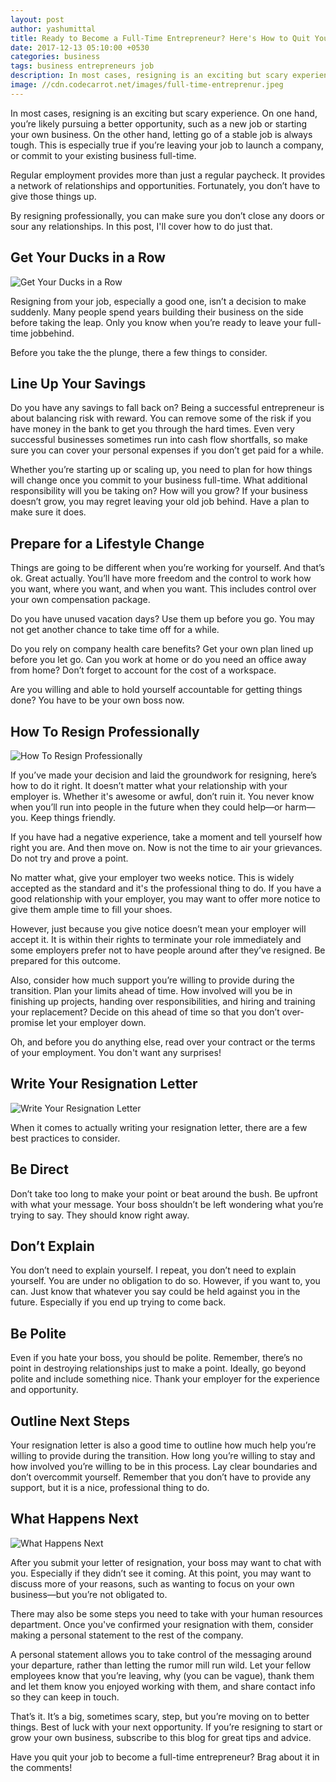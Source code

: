 ```yaml
---
layout: post
author: yashumittal
title: Ready to Become a Full-Time Entrepreneur? Here's How to Quit Your Job
date: 2017-12-13 05:10:00 +0530
categories: business
tags: business entrepreneurs job
description: In most cases, resigning is an exciting but scary experience. On one hand, you’re likely pursuing a better opportunity, such as a new job or starting your own business.
image: //cdn.codecarrot.net/images/full-time-entreprenur.jpeg
---
```


In most cases, resigning is an exciting but scary experience. On one hand, you’re likely pursuing a better opportunity, such as a new job or starting your own business. On the other hand, letting go of a stable job is always tough. This is especially true if you’re leaving your job to launch a company, or commit to your existing business full-time.

Regular employment provides more than just a regular paycheck. It provides a network of relationships and opportunities. Fortunately, you don’t have to give those things up.

By resigning professionally, you can make sure you don’t close any doors or sour any relationships. In this post, I'll cover how to do just that.

## Get Your Ducks in a Row

![Get Your Ducks in a Row](//cdn.codecarrot.net/images/ducks-in-row.jpeg)

Resigning from your job, especially a good one, isn’t a decision to make suddenly. Many people spend years building their business on the side before taking the leap. Only you know when you’re ready to leave your full-time jobbehind.

Before you take the the plunge, there a few things to consider.

## Line Up Your Savings

Do you have any savings to fall back on? Being a successful entrepreneur is about balancing risk with reward. You can remove some of the risk if you have money in the bank to get you through the hard times. Even very successful businesses sometimes run into cash flow shortfalls, so make sure you can cover your personal expenses if you don’t get paid for a while.

Whether you’re starting up or scaling up, you need to plan for how things will change once you commit to your business full-time. What additional responsibility will you be taking on? How will you grow? If your business doesn’t grow, you may regret leaving your old job behind. Have a plan to make sure it does.

## Prepare for a Lifestyle Change

Things are going to be different when you’re working for yourself. And that’s ok. Great actually. You’ll have more freedom and the control to work how you want, where you want, and when you want. This includes control over your own compensation package.

Do you have unused vacation days? Use them up before you go. You may not get another chance to take time off for a while.

Do you rely on company health care benefits? Get your own plan lined up before you let go.
Can you work at home or do you need an office away from home? Don’t forget to account for the cost of a workspace.

Are you willing and able to hold yourself accountable for getting things done? You have to be your own boss now.

## How To Resign Professionally

![How To Resign Professionally](//cdn.codecarrot.net/images/resign-professionally.jpeg)

If you’ve made your decision and laid the groundwork for resigning, here’s how to do it right.
It doesn’t matter what your relationship with your employer is. Whether it's awesome or awful, don’t ruin it. You never know when you’ll run into people in the future when they could help—or harm—you. Keep things friendly.

If you have had a negative experience, take a moment and tell yourself how right you are. And then move on. Now is not the time to air your grievances. Do not try and prove a point.

No matter what, give your employer two weeks notice. This is widely accepted as the standard and it's the professional thing to do. If you have a good relationship with your employer, you may want to offer more notice to give them ample time to fill your shoes.

However, just because you give notice doesn’t mean your employer will accept it. It is within their rights to terminate your role immediately and some employers prefer not to have people around after they’ve resigned. Be prepared for this outcome.

Also, consider how much support you’re willing to provide during the transition. Plan your limits ahead of time. How involved will you be in finishing up projects, handing over responsibilities, and hiring and training your replacement? Decide on this ahead of time so that you don’t over-promise let your employer down.

Oh, and before you do anything else, read over your contract or the terms of your employment. You don't want any surprises!

## Write Your Resignation Letter

![Write Your Resignation Letter](//cdn.codecarrot.net/images/resignation-letter.jpeg)

When it comes to actually writing your resignation letter, there are a few best practices to consider.

## Be Direct

Don’t take too long to make your point or beat around the bush. Be upfront with what your message. Your boss shouldn’t be left wondering what you’re trying to say. They should know right away.

## Don’t Explain

You don’t need to explain yourself. I repeat, you don’t need to explain yourself. You are under no obligation to do so. However, if you want to, you can. Just know that whatever you say could be held against you in the future. Especially if you end up trying to come back.

## Be Polite

Even if you hate your boss, you should be polite. Remember, there’s no point in destroying relationships just to make a point. Ideally, go beyond polite and include something nice. Thank your employer for the experience and opportunity.

## Outline Next Steps

Your resignation letter is also a good time to outline how much help you’re willing to provide during the transition. How long you’re willing to stay and how involved you’re willing to be in this process. Lay clear boundaries and don’t overcommit yourself. Remember that you don’t have to provide any support, but it is a nice, professional thing to do.

## What Happens Next

![What Happens Next](//cdn.codecarrot.net/images/cup-of-coffee.jpeg)

After you submit your letter of resignation, your boss may want to chat with you. Especially if they didn’t see it coming. At this point, you may want to discuss more of your reasons, such as wanting to focus on your own business—but you’re not obligated to.

There may also be some steps you need to take with your human resources department. Once you've confirmed your resignation with them, consider making a personal statement to the rest of the company.

A personal statement allows you to take control of the messaging around your departure, rather than letting the rumor mill run wild. Let your fellow employees know that you’re leaving, why (you can be vague), thank them and let them know you enjoyed working with them, and share contact info so they can keep in touch.

That’s it. It’s a big, sometimes scary, step, but you’re moving on to better things. Best of luck with your next opportunity. If you’re resigning to start or grow your own business, subscribe to this blog for great tips and advice.

Have you quit your job to become a full-time entrepreneur? Brag about it in the comments!
